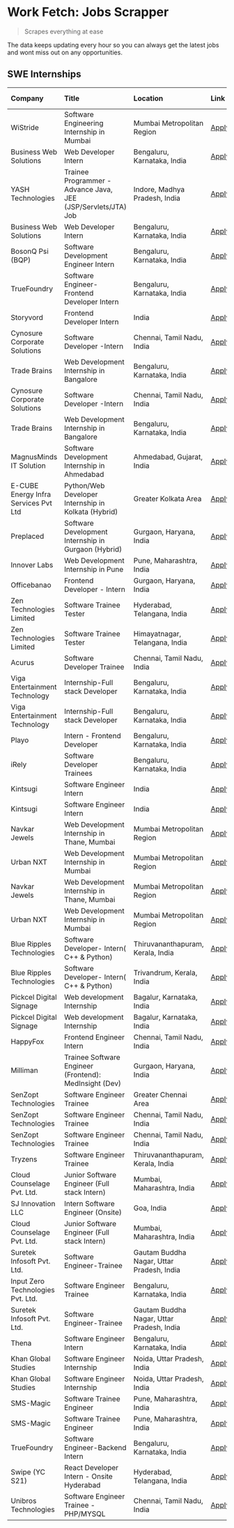 # Work Fetch: Jobs Scrapper
> Scrapes everything at ease

The data keeps updating every hour so you can always get the latest jobs and wont miss out on any opportunities.

## SWE Internships
<!--START_SECTION:workfetch-->
| Company                              | Title                                                         | Location                                  | Link                                                                                                                                                                                                                                                                                        | Date Posted   |
|:-------------------------------------|:--------------------------------------------------------------|:------------------------------------------|:--------------------------------------------------------------------------------------------------------------------------------------------------------------------------------------------------------------------------------------------------------------------------------------------|:--------------|
| WiStride                             | Software Engineering Internship in Mumbai                     | Mumbai Metropolitan Region                | [Apply](https://in.linkedin.com/jobs/view/software-engineering-internship-in-mumbai-at-wistride-3888218704?position=18&pageNum=0&refId=LPRKfh9%2BXz1gubKyTNsz9Q%3D%3D&trackingId=T85yWeUHz3Ptk8hjlfDd1A%3D%3D&trk=public_jobs_jserp-result_search-card)                                     | 2024-04-08    |
| Business Web Solutions               | Web Developer Intern                                          | Bengaluru, Karnataka, India               | [Apply](https://in.linkedin.com/jobs/view/web-developer-intern-at-business-web-solutions-3889115371?position=30&pageNum=0&refId=LPRKfh9%2BXz1gubKyTNsz9Q%3D%3D&trackingId=3Vxs6VWpLoiiiRX5q%2BGo6w%3D%3D&trk=public_jobs_jserp-result_search-card)                                          | 2024-04-08    |
| YASH Technologies                    | Trainee Programmer - Advance Java, JEE (JSP/Servlets/JTA) Job | Indore, Madhya Pradesh, India             | [Apply](https://in.linkedin.com/jobs/view/trainee-programmer-advance-java-jee-jsp-servlets-jta-job-at-yash-technologies-3886667670?position=48&pageNum=0&refId=LPRKfh9%2BXz1gubKyTNsz9Q%3D%3D&trackingId=aEQd%2F3v%2FK24RhPK5ilmYzg%3D%3D&trk=public_jobs_jserp-result_search-card)         | 2024-04-08    |
| Business Web Solutions               | Web Developer Intern                                          | Bengaluru, Karnataka, India               | [Apply](https://in.linkedin.com/jobs/view/web-developer-intern-at-business-web-solutions-3889115371?position=5&pageNum=2&refId=aAchvweeTxvDmGH1WBwggQ%3D%3D&trackingId=G0HelU9G77SEtSFawx6mOw%3D%3D&trk=public_jobs_jserp-result_search-card)                                               | 2024-04-08    |
| BosonQ Psi (BQP)                     | Software Development Engineer Intern                          | Bengaluru, Karnataka, India               | [Apply](https://in.linkedin.com/jobs/view/software-development-engineer-intern-at-bosonq-psi-bqp-3888328596?position=42&pageNum=0&refId=LPRKfh9%2BXz1gubKyTNsz9Q%3D%3D&trackingId=3vZFayCc3k3One7cBSpvvw%3D%3D&trk=public_jobs_jserp-result_search-card)                                    | 2024-04-06    |
| TrueFoundry                          | Software Engineer- Frontend Developer Intern                  | Bengaluru, Karnataka, India               | [Apply](https://in.linkedin.com/jobs/view/software-engineer-frontend-developer-intern-at-truefoundry-3887320206?position=22&pageNum=0&refId=LPRKfh9%2BXz1gubKyTNsz9Q%3D%3D&trackingId=wyOOgvQeAHQY4WD0MHatgw%3D%3D&trk=public_jobs_jserp-result_search-card)                                | 2024-04-05    |
| Storyvord                            | Frontend Developer Intern                                     | India                                     | [Apply](https://in.linkedin.com/jobs/view/frontend-developer-intern-at-storyvord-3518938006?position=16&pageNum=0&refId=LPRKfh9%2BXz1gubKyTNsz9Q%3D%3D&trackingId=jpz9FFHdzK5CQN12HxGFlg%3D%3D&trk=public_jobs_jserp-result_search-card)                                                    | 2024-04-04    |
| Cynosure Corporate Solutions         | Software Developer -Intern                                    | Chennai, Tamil Nadu, India                | [Apply](https://in.linkedin.com/jobs/view/software-developer-intern-at-cynosure-corporate-solutions-3884767755?position=26&pageNum=0&refId=LPRKfh9%2BXz1gubKyTNsz9Q%3D%3D&trackingId=Fyu5vxvupx8%2BLI%2B5E3dlWA%3D%3D&trk=public_jobs_jserp-result_search-card)                             | 2024-04-04    |
| Trade Brains                         | Web Development Internship in Bangalore                       | Bengaluru, Karnataka, India               | [Apply](https://in.linkedin.com/jobs/view/web-development-internship-in-bangalore-at-trade-brains-3885739433?position=59&pageNum=0&refId=LPRKfh9%2BXz1gubKyTNsz9Q%3D%3D&trackingId=7NtGCLvZJI0vuqzf3rwWoQ%3D%3D&trk=public_jobs_jserp-result_search-card)                                   | 2024-04-04    |
| Cynosure Corporate Solutions         | Software Developer -Intern                                    | Chennai, Tamil Nadu, India                | [Apply](https://in.linkedin.com/jobs/view/software-developer-intern-at-cynosure-corporate-solutions-3884767755?position=1&pageNum=2&refId=aAchvweeTxvDmGH1WBwggQ%3D%3D&trackingId=5oInWBrG5f02pHEdqppXHQ%3D%3D&trk=public_jobs_jserp-result_search-card)                                    | 2024-04-04    |
| Trade Brains                         | Web Development Internship in Bangalore                       | Bengaluru, Karnataka, India               | [Apply](https://in.linkedin.com/jobs/view/web-development-internship-in-bangalore-at-trade-brains-3885739433?position=9&pageNum=5&refId=g3fKaTXWALh1jiVaLE1yZQ%3D%3D&trackingId=jmaqsZn%2F173E4ULdKGCh%2BA%3D%3D&trk=public_jobs_jserp-result_search-card)                                  | 2024-04-04    |
| MagnusMinds IT Solution              | Software Development Internship in Ahmedabad                  | Ahmedabad, Gujarat, India                 | [Apply](https://in.linkedin.com/jobs/view/software-development-internship-in-ahmedabad-at-magnusminds-it-solution-3883933909?position=38&pageNum=0&refId=LPRKfh9%2BXz1gubKyTNsz9Q%3D%3D&trackingId=e3tpSdgNWh3cIBoRvxRIpw%3D%3D&trk=public_jobs_jserp-result_search-card)                   | 2024-04-03    |
| E-CUBE Energy Infra Services Pvt Ltd | Python/Web Developer Internship in Kolkata (Hybrid)           | Greater Kolkata Area                      | [Apply](https://in.linkedin.com/jobs/view/python-web-developer-internship-in-kolkata-hybrid-at-e-cube-energy-infra-services-pvt-ltd-3882160442?position=17&pageNum=0&refId=LPRKfh9%2BXz1gubKyTNsz9Q%3D%3D&trackingId=Nvm5B5DitbO1qzVUGP2lVA%3D%3D&trk=public_jobs_jserp-result_search-card) | 2024-04-02    |
| Preplaced                            | Software Development Internship in Gurgaon (Hybrid)           | Gurgaon, Haryana, India                   | [Apply](https://in.linkedin.com/jobs/view/software-development-internship-in-gurgaon-hybrid-at-preplaced-3880567870?position=23&pageNum=0&refId=LPRKfh9%2BXz1gubKyTNsz9Q%3D%3D&trackingId=SYJj7knUJhP0L6wrDg5Kqg%3D%3D&trk=public_jobs_jserp-result_search-card)                            | 2024-04-01    |
| Innover Labs                         | Web Development Internship in Pune                            | Pune, Maharashtra, India                  | [Apply](https://in.linkedin.com/jobs/view/web-development-internship-in-pune-at-innover-labs-3875494237?position=8&pageNum=0&refId=LPRKfh9%2BXz1gubKyTNsz9Q%3D%3D&trackingId=ntzda%2BAtycWOqKtfukslQg%3D%3D&trk=public_jobs_jserp-result_search-card)                                       | 2024-03-28    |
| Officebanao                          | Frontend Developer - Intern                                   | Gurgaon, Haryana, India                   | [Apply](https://in.linkedin.com/jobs/view/frontend-developer-intern-at-officebanao-3871265915?position=12&pageNum=0&refId=LPRKfh9%2BXz1gubKyTNsz9Q%3D%3D&trackingId=HRP%2FRL0SmnRxPjhMAoDTaA%3D%3D&trk=public_jobs_jserp-result_search-card)                                                | 2024-03-28    |
| Zen Technologies Limited             | Software Trainee Tester                                       | Hyderabad, Telangana, India               | [Apply](https://in.linkedin.com/jobs/view/software-trainee-tester-at-zen-technologies-limited-3872036112?position=13&pageNum=0&refId=LPRKfh9%2BXz1gubKyTNsz9Q%3D%3D&trackingId=%2BkwT8%2B3XK9PVvAw%2B8HYzig%3D%3D&trk=public_jobs_jserp-result_search-card)                                 | 2024-03-27    |
| Zen Technologies Limited             | Software Trainee Tester                                       | Himayatnagar, Telangana, India            | [Apply](https://in.linkedin.com/jobs/view/software-trainee-tester-at-zen-technologies-limited-3872100214?position=10&pageNum=0&refId=LPRKfh9%2BXz1gubKyTNsz9Q%3D%3D&trackingId=3TJSc%2BXIP7vDh92Huru6gg%3D%3D&trk=public_jobs_jserp-result_search-card)                                     | 2024-03-26    |
| Acurus                               | Software Developer Trainee                                    | Chennai, Tamil Nadu, India                | [Apply](https://in.linkedin.com/jobs/view/software-developer-trainee-at-acurus-3871400616?position=21&pageNum=0&refId=LPRKfh9%2BXz1gubKyTNsz9Q%3D%3D&trackingId=aIIYLaE%2F7aVWoqqvEk9L%2BQ%3D%3D&trk=public_jobs_jserp-result_search-card)                                                  | 2024-03-26    |
| Viga Entertainment Technology        | Internship-Full stack Developer                               | Bengaluru, Karnataka, India               | [Apply](https://in.linkedin.com/jobs/view/internship-full-stack-developer-at-viga-entertainment-technology-3870669789?position=29&pageNum=0&refId=LPRKfh9%2BXz1gubKyTNsz9Q%3D%3D&trackingId=t95BSFQzR8ZtpXhSPY%2F4Fw%3D%3D&trk=public_jobs_jserp-result_search-card)                        | 2024-03-25    |
| Viga Entertainment Technology        | Internship-Full stack Developer                               | Bengaluru, Karnataka, India               | [Apply](https://in.linkedin.com/jobs/view/internship-full-stack-developer-at-viga-entertainment-technology-3870669789?position=4&pageNum=2&refId=aAchvweeTxvDmGH1WBwggQ%3D%3D&trackingId=IYyERSgvGlkqWSFgsd%2FGrw%3D%3D&trk=public_jobs_jserp-result_search-card)                           | 2024-03-25    |
| Playo                                | Intern - Frontend Developer                                   | Bengaluru, Karnataka, India               | [Apply](https://in.linkedin.com/jobs/view/intern-frontend-developer-at-playo-3864131172?position=6&pageNum=0&refId=LPRKfh9%2BXz1gubKyTNsz9Q%3D%3D&trackingId=CNXD9z8kxNIL9NlXUXIDEg%3D%3D&trk=public_jobs_jserp-result_search-card)                                                         | 2024-03-22    |
| iRely                                | Software Developer Trainees                                   | Bengaluru, Karnataka, India               | [Apply](https://in.linkedin.com/jobs/view/software-developer-trainees-at-irely-3860566039?position=3&pageNum=0&refId=LPRKfh9%2BXz1gubKyTNsz9Q%3D%3D&trackingId=dNJJSG6%2FEz0Krkb3kT5A3A%3D%3D&trk=public_jobs_jserp-result_search-card)                                                     | 2024-03-18    |
| Kintsugi                             | Software Engineer Intern                                      | India                                     | [Apply](https://in.linkedin.com/jobs/view/software-engineer-intern-at-kintsugi-3857074071?position=34&pageNum=0&refId=LPRKfh9%2BXz1gubKyTNsz9Q%3D%3D&trackingId=PXgQ%2BCvOdJa8yM%2BWoo8guA%3D%3D&trk=public_jobs_jserp-result_search-card)                                                  | 2024-03-16    |
| Kintsugi                             | Software Engineer Intern                                      | India                                     | [Apply](https://in.linkedin.com/jobs/view/software-engineer-intern-at-kintsugi-3857074071?position=9&pageNum=2&refId=aAchvweeTxvDmGH1WBwggQ%3D%3D&trackingId=TEzHI1l8pboF8wux7%2FVLBA%3D%3D&trk=public_jobs_jserp-result_search-card)                                                       | 2024-03-16    |
| Navkar Jewels                        | Web Development Internship in Thane, Mumbai                   | Mumbai Metropolitan Region                | [Apply](https://in.linkedin.com/jobs/view/web-development-internship-in-thane-mumbai-at-navkar-jewels-3858080315?position=58&pageNum=0&refId=LPRKfh9%2BXz1gubKyTNsz9Q%3D%3D&trackingId=RlUCnZOBO5YjMq9wtN815Q%3D%3D&trk=public_jobs_jserp-result_search-card)                               | 2024-03-15    |
| Urban NXT                            | Web Development Internship in Mumbai                          | Mumbai Metropolitan Region                | [Apply](https://in.linkedin.com/jobs/view/web-development-internship-in-mumbai-at-urban-nxt-3858090142?position=60&pageNum=0&refId=LPRKfh9%2BXz1gubKyTNsz9Q%3D%3D&trackingId=x7X2OUsj9nTXwE1YgJ2Urg%3D%3D&trk=public_jobs_jserp-result_search-card)                                         | 2024-03-15    |
| Navkar Jewels                        | Web Development Internship in Thane, Mumbai                   | Mumbai Metropolitan Region                | [Apply](https://in.linkedin.com/jobs/view/web-development-internship-in-thane-mumbai-at-navkar-jewels-3858080315?position=8&pageNum=5&refId=g3fKaTXWALh1jiVaLE1yZQ%3D%3D&trackingId=LKcVLg9VT3dexNdIyh0MHQ%3D%3D&trk=public_jobs_jserp-result_search-card)                                  | 2024-03-15    |
| Urban NXT                            | Web Development Internship in Mumbai                          | Mumbai Metropolitan Region                | [Apply](https://in.linkedin.com/jobs/view/web-development-internship-in-mumbai-at-urban-nxt-3858090142?position=10&pageNum=5&refId=g3fKaTXWALh1jiVaLE1yZQ%3D%3D&trackingId=YMc5vE2HP3aNjDtUNjY0Mg%3D%3D&trk=public_jobs_jserp-result_search-card)                                           | 2024-03-15    |
| Blue Ripples Technologies            | Software Developer- Intern( C++ & Python)                     | Thiruvananthapuram, Kerala, India         | [Apply](https://in.linkedin.com/jobs/view/software-developer-intern-c%2B%2B-python-at-blue-ripples-technologies-3855594494?position=20&pageNum=0&refId=LPRKfh9%2BXz1gubKyTNsz9Q%3D%3D&trackingId=CrUR%2FL3rJVn7Xp0Pm8cSSA%3D%3D&trk=public_jobs_jserp-result_search-card)                   | 2024-03-14    |
| Blue Ripples Technologies            | Software Developer- Intern( C++  & Python)                    | Trivandrum, Kerala, India                 | [Apply](https://in.linkedin.com/jobs/view/software-developer-intern-c%2B%2B-python-at-blue-ripples-technologies-3856150730?position=19&pageNum=0&refId=LPRKfh9%2BXz1gubKyTNsz9Q%3D%3D&trackingId=AvgYkM7mdUlsSuF9B3SIiA%3D%3D&trk=public_jobs_jserp-result_search-card)                     | 2024-03-13    |
| Pickcel Digital Signage              | Web development Internship                                    | Bagalur, Karnataka, India                 | [Apply](https://in.linkedin.com/jobs/view/web-development-internship-at-pickcel-digital-signage-3849506118?position=56&pageNum=0&refId=LPRKfh9%2BXz1gubKyTNsz9Q%3D%3D&trackingId=KE34fiivC4klAZD%2BmAqqyQ%3D%3D&trk=public_jobs_jserp-result_search-card)                                   | 2024-03-08    |
| Pickcel Digital Signage              | Web development Internship                                    | Bagalur, Karnataka, India                 | [Apply](https://in.linkedin.com/jobs/view/web-development-internship-at-pickcel-digital-signage-3849506118?position=6&pageNum=5&refId=g3fKaTXWALh1jiVaLE1yZQ%3D%3D&trackingId=rmeBaVgl9thAaMzEosPzHw%3D%3D&trk=public_jobs_jserp-result_search-card)                                        | 2024-03-08    |
| HappyFox                             | Frontend Engineer Intern                                      | Chennai, Tamil Nadu, India                | [Apply](https://in.linkedin.com/jobs/view/frontend-engineer-intern-at-happyfox-3848357951?position=50&pageNum=0&refId=LPRKfh9%2BXz1gubKyTNsz9Q%3D%3D&trackingId=yOlnvxRiVHIXigaZ5cE84w%3D%3D&trk=public_jobs_jserp-result_search-card)                                                      | 2024-03-07    |
| Milliman                             | Trainee Software Engineer (Frontend): MedInsight (Dev)        | Gurgaon, Haryana, India                   | [Apply](https://in.linkedin.com/jobs/view/trainee-software-engineer-frontend-medinsight-dev-at-milliman-3792874280?position=11&pageNum=0&refId=LPRKfh9%2BXz1gubKyTNsz9Q%3D%3D&trackingId=CfkqCrD46UikQ5oE78hStQ%3D%3D&trk=public_jobs_jserp-result_search-card)                             | 2024-03-01    |
| SenZopt Technologies                 | Software Engineer Trainee                                     | Greater Chennai Area                      | [Apply](https://in.linkedin.com/jobs/view/software-engineer-trainee-at-senzopt-technologies-3827688781?position=39&pageNum=0&refId=LPRKfh9%2BXz1gubKyTNsz9Q%3D%3D&trackingId=1L4GCyx%2B2EeWnBsWHfLLiw%3D%3D&trk=public_jobs_jserp-result_search-card)                                       | 2024-02-12    |
| SenZopt Technologies                 | Software Engineer Trainee                                     | Chennai, Tamil Nadu, India                | [Apply](https://in.linkedin.com/jobs/view/software-engineer-trainee-at-senzopt-technologies-3827686880?position=52&pageNum=0&refId=LPRKfh9%2BXz1gubKyTNsz9Q%3D%3D&trackingId=SuRLGkoyK80Y%2FMInX1K8Lw%3D%3D&trk=public_jobs_jserp-result_search-card)                                       | 2024-02-12    |
| SenZopt Technologies                 | Software Engineer Trainee                                     | Chennai, Tamil Nadu, India                | [Apply](https://in.linkedin.com/jobs/view/software-engineer-trainee-at-senzopt-technologies-3827686880?position=2&pageNum=5&refId=g3fKaTXWALh1jiVaLE1yZQ%3D%3D&trackingId=wvCL%2BDXn2GPg2u%2BjRjQB1g%3D%3D&trk=public_jobs_jserp-result_search-card)                                        | 2024-02-12    |
| Tryzens                              | Software Engineer Trainee                                     | Thiruvananthapuram, Kerala, India         | [Apply](https://in.linkedin.com/jobs/view/software-engineer-trainee-at-tryzens-3809363491?position=40&pageNum=0&refId=LPRKfh9%2BXz1gubKyTNsz9Q%3D%3D&trackingId=pNXmsWcrwMeWVMxz8WNYSw%3D%3D&trk=public_jobs_jserp-result_search-card)                                                      | 2024-01-18    |
| Cloud Counselage Pvt. Ltd.           | Junior Software Engineer (Full stack Intern)                  | Mumbai, Maharashtra, India                | [Apply](https://in.linkedin.com/jobs/view/junior-software-engineer-full-stack-intern-at-cloud-counselage-pvt-ltd-3803132814?position=33&pageNum=0&refId=LPRKfh9%2BXz1gubKyTNsz9Q%3D%3D&trackingId=ZQolum2YxTlWz7wdZ2dQdg%3D%3D&trk=public_jobs_jserp-result_search-card)                    | 2024-01-11    |
| SJ Innovation LLC                    | Intern Software Engineer (Onsite)                             | Goa, India                                | [Apply](https://in.linkedin.com/jobs/view/intern-software-engineer-onsite-at-sj-innovation-llc-3799959011?position=47&pageNum=0&refId=LPRKfh9%2BXz1gubKyTNsz9Q%3D%3D&trackingId=jxzbJa26TlHEHDUPY6V03A%3D%3D&trk=public_jobs_jserp-result_search-card)                                      | 2024-01-11    |
| Cloud Counselage Pvt. Ltd.           | Junior Software Engineer (Full stack Intern)                  | Mumbai, Maharashtra, India                | [Apply](https://in.linkedin.com/jobs/view/junior-software-engineer-full-stack-intern-at-cloud-counselage-pvt-ltd-3803132814?position=8&pageNum=2&refId=aAchvweeTxvDmGH1WBwggQ%3D%3D&trackingId=PIWsUFI24G2zrT7%2BPdFpVA%3D%3D&trk=public_jobs_jserp-result_search-card)                     | 2024-01-11    |
| Suretek Infosoft Pvt. Ltd.           | Software Engineer-Trainee                                     | Gautam Buddha Nagar, Uttar Pradesh, India | [Apply](https://in.linkedin.com/jobs/view/software-engineer-trainee-at-suretek-infosoft-pvt-ltd-3800934643?position=27&pageNum=0&refId=LPRKfh9%2BXz1gubKyTNsz9Q%3D%3D&trackingId=KGiHRE8XOxdpmEomjRMEoQ%3D%3D&trk=public_jobs_jserp-result_search-card)                                     | 2024-01-09    |
| Input Zero Technologies Pvt. Ltd.    | Software Engineer Trainee                                     | Bengaluru, Karnataka, India               | [Apply](https://in.linkedin.com/jobs/view/software-engineer-trainee-at-input-zero-technologies-pvt-ltd-3800927643?position=36&pageNum=0&refId=LPRKfh9%2BXz1gubKyTNsz9Q%3D%3D&trackingId=Dg5kXQ6%2F5CxsLgByDcx7vQ%3D%3D&trk=public_jobs_jserp-result_search-card)                            | 2024-01-09    |
| Suretek Infosoft Pvt. Ltd.           | Software Engineer-Trainee                                     | Gautam Buddha Nagar, Uttar Pradesh, India | [Apply](https://in.linkedin.com/jobs/view/software-engineer-trainee-at-suretek-infosoft-pvt-ltd-3800934643?position=2&pageNum=2&refId=aAchvweeTxvDmGH1WBwggQ%3D%3D&trackingId=MU7yf4jU%2BIOls6irvH7ibw%3D%3D&trk=public_jobs_jserp-result_search-card)                                      | 2024-01-09    |
| Thena                                | Software Engineer Intern                                      | Bengaluru, Karnataka, India               | [Apply](https://in.linkedin.com/jobs/view/software-engineer-intern-at-thena-3778731751?position=24&pageNum=0&refId=LPRKfh9%2BXz1gubKyTNsz9Q%3D%3D&trackingId=pOIAFIHeDcznrScacUt4JA%3D%3D&trk=public_jobs_jserp-result_search-card)                                                         | 2023-12-05    |
| Khan Global Studies                  | Software Engineer Internship                                  | Noida, Uttar Pradesh, India               | [Apply](https://in.linkedin.com/jobs/view/software-engineer-internship-at-khan-global-studies-3766942197?position=54&pageNum=0&refId=LPRKfh9%2BXz1gubKyTNsz9Q%3D%3D&trackingId=IRcbw2g4fc9A95IndK8%2FtQ%3D%3D&trk=public_jobs_jserp-result_search-card)                                     | 2023-11-27    |
| Khan Global Studies                  | Software Engineer Internship                                  | Noida, Uttar Pradesh, India               | [Apply](https://in.linkedin.com/jobs/view/software-engineer-internship-at-khan-global-studies-3766942197?position=4&pageNum=5&refId=g3fKaTXWALh1jiVaLE1yZQ%3D%3D&trackingId=PbZft2GUt7YJ5EOcqJ%2BOjw%3D%3D&trk=public_jobs_jserp-result_search-card)                                        | 2023-11-27    |
| SMS-Magic                            | Software Trainee Engineer                                     | Pune, Maharashtra, India                  | [Apply](https://in.linkedin.com/jobs/view/software-trainee-engineer-at-sms-magic-3761409781?position=35&pageNum=0&refId=LPRKfh9%2BXz1gubKyTNsz9Q%3D%3D&trackingId=pi%2FroRFVzIgJUQ98jCHCXA%3D%3D&trk=public_jobs_jserp-result_search-card)                                                  | 2023-11-16    |
| SMS-Magic                            | Software Trainee Engineer                                     | Pune, Maharashtra, India                  | [Apply](https://in.linkedin.com/jobs/view/software-trainee-engineer-at-sms-magic-3761409781?position=10&pageNum=2&refId=aAchvweeTxvDmGH1WBwggQ%3D%3D&trackingId=f4Ivzan%2F2d9tHtN60Hty1g%3D%3D&trk=public_jobs_jserp-result_search-card)                                                    | 2023-11-16    |
| TrueFoundry                          | Software Engineer-Backend Intern                              | Bengaluru, Karnataka, India               | [Apply](https://in.linkedin.com/jobs/view/software-engineer-backend-intern-at-truefoundry-3779508170?position=37&pageNum=0&refId=LPRKfh9%2BXz1gubKyTNsz9Q%3D%3D&trackingId=50d191%2FJKO4N1MN6hJZkIw%3D%3D&trk=public_jobs_jserp-result_search-card)                                         | 2023-11-10    |
| Swipe (YC S21)                       | React Developer Intern - Onsite Hyderabad                     | Hyderabad, Telangana, India               | [Apply](https://in.linkedin.com/jobs/view/react-developer-intern-onsite-hyderabad-at-swipe-yc-s21-3737600089?position=43&pageNum=0&refId=LPRKfh9%2BXz1gubKyTNsz9Q%3D%3D&trackingId=LG2QPLgsQ0AN%2FEsTUluVOg%3D%3D&trk=public_jobs_jserp-result_search-card)                                 | 2023-10-13    |
| Unibros Technologies                 | Software Engineer Trainee - PHP/MYSQL                         | Chennai, Tamil Nadu, India                | [Apply](https://in.linkedin.com/jobs/view/software-engineer-trainee-php-mysql-at-unibros-technologies-3656599241?position=41&pageNum=0&refId=LPRKfh9%2BXz1gubKyTNsz9Q%3D%3D&trackingId=j6ikgwLucmcef4WPIqPLMw%3D%3D&trk=public_jobs_jserp-result_search-card)                               | 2023-06-12    |
<!--END_SECTION:workfetch-->
